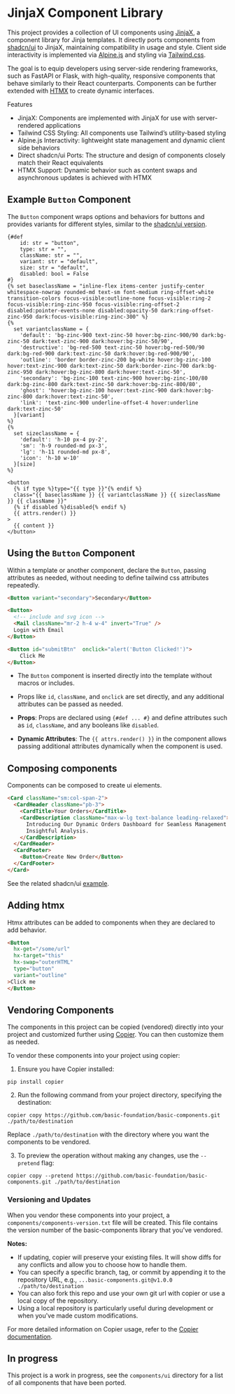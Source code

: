 # JinjaX Component Library

This project provides a collection of UI components using [JinjaX](https://jinjax.scaletti.dev/), a component library for Jinja templates. 
It directly ports components from [shadcn/ui](https://ui.shadcn.com/) to JinjaX, maintaining compatibility in usage and style. 
Client side interactivity is implemented via [Alpine.js](https://alpinejs.dev/) and styling via [Tailwind.css](https://tailwindcss.com/). 

The goal is to equip developers using server-side rendering frameworks, such as FastAPI or Flask, with high-quality, 
responsive components that behave similarly to their React counterparts. Components can be further extended with [HTMX](https://htmx.org/) to create dynamic interfaces.

Features

- JinjaX: Components are implemented with JinjaX for use with server-rendered applications
- Tailwind CSS Styling: All components use Tailwind’s utility-based styling
- Alpine.js Interactivity: lightweight state management and dynamic client side behaviors 
- Direct shadcn/ui Ports: The structure and design of components closely match their React equivalents
- HTMX Support: Dynamic behavior such as content swaps and asynchronous updates is achieved with HTMX

## Example `Button` Component 

The `Button` component wraps options and behaviors for buttons and provides variants for different styles, similar to the [shadcn/ui version](https://ui.shadcn.com/docs/components/button).

```jinja
{#def
    id: str = "button",
    type: str = "",
    className: str = "",
    variant: str = "default",
    size: str = "default",
    disabled: bool = False
#}
{% set baseclassName = "inline-flex items-center justify-center whitespace-nowrap rounded-md text-sm font-medium ring-offset-white transition-colors focus-visible:outline-none focus-visible:ring-2 focus-visible:ring-zinc-950 focus-visible:ring-offset-2 disabled:pointer-events-none disabled:opacity-50 dark:ring-offset-zinc-950 dark:focus-visible:ring-zinc-300" %}
{%
  set variantclassName = {
    'default': 'bg-zinc-900 text-zinc-50 hover:bg-zinc-900/90 dark:bg-zinc-50 dark:text-zinc-900 dark:hover:bg-zinc-50/90',
    'destructive': 'bg-red-500 text-zinc-50 hover:bg-red-500/90 dark:bg-red-900 dark:text-zinc-50 dark:hover:bg-red-900/90',
    'outline': 'border border-zinc-200 bg-white hover:bg-zinc-100 hover:text-zinc-900 dark:text-zinc-50 dark:border-zinc-700 dark:bg-zinc-950 dark:hover:bg-zinc-800 dark:hover:text-zinc-50',
    'secondary': 'bg-zinc-100 text-zinc-900 hover:bg-zinc-100/80 dark:bg-zinc-800 dark:text-zinc-50 dark:hover:bg-zinc-800/80',
    'ghost': 'hover:bg-zinc-100 hover:text-zinc-900 dark:hover:bg-zinc-800 dark:hover:text-zinc-50',
    'link': 'text-zinc-900 underline-offset-4 hover:underline dark:text-zinc-50'
  }[variant]
%}
{%
  set sizeclassName = {
    'default': 'h-10 px-4 py-2',
    'sm': 'h-9 rounded-md px-3',
    'lg': 'h-11 rounded-md px-8',
    'icon': 'h-10 w-10'
  }[size]
%}

<button
  {% if type %}type="{{ type }}"{% endif %}
  class="{{ baseclassName }} {{ variantclassName }} {{ sizeclassName }} {{ className }}"
  {% if disabled %}disabled{% endif %}
  {{ attrs.render() }}
>
  {{ content }}
</button>
```

## Using the `Button` Component

Within a template or another component, declare the `Button`, passing attributes as needed, without needing to define tailwind css attributes repeatedly. 

```html
<Button variant="secondary">Secondary</Button>

<Button>
  <!-- include and svg icon -->
  <Mail className="mr-2 h-4 w-4" invert="True" /> 
  Login with Email
</Button>

<Button id="submitBtn"  onclick="alert('Button Clicked!')">
    Click Me
</Button>
```

- The `Button` component is inserted directly into the template without macros or includes.
- Props like `id`, `className`, and `onclick` are set directly, and any additional attributes can be passed as needed.

- **Props**: Props are declared using `{#def ... #}` and define attributes such as `id`, `className`, and any booleans
  like `disabled`.
- **Dynamic Attributes**: The `{{ attrs.render() }}` in the component allows passing additional
  attributes dynamically when the component is used.

## Composing components

Components can be composed to create ui elements. 

```html
<Card className="sm:col-span-2">
  <CardHeader className="pb-3">
    <CardTitle>Your Orders</CardTitle>
    <CardDescription className="max-w-lg text-balance leading-relaxed">
      Introducing Our Dynamic Orders Dashboard for Seamless Management and
      Insightful Analysis.
    </CardDescription>
  </CardHeader>
  <CardFooter>
    <Button>Create New Order</Button>
  </CardFooter>
</Card>

```
See the related shadcn/ui [example](https://ui.shadcn.com/blocks).

## Adding htmx

Htmx attributes can be added to components when they are declared to add behavior.

```html
<Button
  hx-get="/some/url"
  hx-target="this"
  hx-swap="outerHTML"
  type="button"
  variant="outline"
>Click me
</Button>
```

## Vendoring Components

The components in this project can be copied (vendored) directly into your project and customized further using [Copier](https://copier.readthedocs.io/en/stable/). 
You can then customize them as needed. 

To vendor these components into your project using copier:

1. Ensure you have Copier installed:
```
pip install copier
```

2. Run the following command from your project directory, specifying the destination:
```
copier copy https://github.com/basic-foundation/basic-components.git ./path/to/destination
```
Replace `./path/to/destination` with the directory where you want the components to be vendored.

3. To preview the operation without making any changes, use the `--pretend` flag:
```
copier copy --pretend https://github.com/basic-foundation/basic-components.git ./path/to/destination
```

### Versioning and Updates

When you vendor these components into your project, a `components/components-version.txt` file will be created. 
This file contains the version number of the basic-components library that you've vendored.

**Notes:**
- If updating, copier will preserve your existing files. It will show diffs for any conflicts and allow you to choose how to handle them.
- You can specify a specific branch, tag, or commit by appending it to the repository URL, e.g., `...basic-components.git@v1.0.0 ./path/to/destination`
- You can also fork this repo and use your own git url with copier or use a local copy of the repository.
- Using a local repository is particularly useful during development or when you've made custom modifications.

For more detailed information on Copier usage, refer to the [Copier documentation](https://copier.readthedocs.io/).

## In progress

This project is a work in progress, see the `components/ui` directory for a list of all components that have been ported. 

